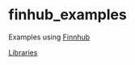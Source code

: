 # finhub_examples
Examples using [Finnhub](https://finnhub.io/docs/api/introduction)

[Libraries](https://finnhub.io/docs/api/library)
